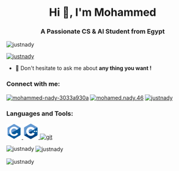 <h1 align="center">Hi 👋, I'm Mohammed</h1>
<h3 align="center">A Passionate CS & AI Student from Egypt</h3>

<p align="left"> <img src="https://komarev.com/ghpvc/?username=justnady&label=Profile%20views&color=0e75b6&style=flat" alt="justnady" /> </p>

<p align="left"> <a href="https://github.com/ryo-ma/github-profile-trophy"><img src="https://github-profile-trophy.vercel.app/?username=justnady" alt="justnady" /></a> </p>

- 💬 Don't hesitate to ask me about **any thing you want !**

<h3 align="left">Connect with me:</h3>
<p align="left">
<a href="https://linkedin.com/in/mohammed-nady-3033a930a" target="blank"><img align="center" src="https://raw.githubusercontent.com/rahuldkjain/github-profile-readme-generator/master/src/images/icons/Social/linked-in-alt.svg" alt="mohammed-nady-3033a930a" height="30" width="40" /></a>
<a href="https://fb.com/mohamed.nady.46" target="blank"><img align="center" src="https://raw.githubusercontent.com/rahuldkjain/github-profile-readme-generator/master/src/images/icons/Social/facebook.svg" alt="mohamed.nady.46" height="30" width="40" /></a>
<a href="https://codeforces.com/profile/justnady" target="blank"><img align="center" src="https://raw.githubusercontent.com/rahuldkjain/github-profile-readme-generator/master/src/images/icons/Social/codeforces.svg" alt="justnady" height="30" width="40" /></a>
</p>

<h3 align="left">Languages and Tools:</h3>
<p align="left"> <a href="https://www.cprogramming.com/" target="_blank" rel="noreferrer"> <img src="https://raw.githubusercontent.com/devicons/devicon/master/icons/c/c-original.svg" alt="c" width="40" height="40"/> </a> <a href="https://www.w3schools.com/cpp/" target="_blank" rel="noreferrer"> <img src="https://raw.githubusercontent.com/devicons/devicon/master/icons/cplusplus/cplusplus-original.svg" alt="cplusplus" width="40" height="40"/> </a> <a href="https://git-scm.com/" target="_blank" rel="noreferrer"> <img src="https://www.vectorlogo.zone/logos/git-scm/git-scm-icon.svg" alt="git" width="40" height="40"/> </a> </p>

<p><img align="left" src="https://github-readme-stats.vercel.app/api/top-langs?username=justnady&show_icons=true&locale=en&layout=compact" alt="justnady" /></p>

<p>&nbsp;<img align="center" src="https://github-readme-stats.vercel.app/api?username=justnady&show_icons=true&locale=en" alt="justnady" /></p>

<p><img align="center" src="https://github-readme-streak-stats.herokuapp.com/?user=justnady&" alt="justnady" /></p>
